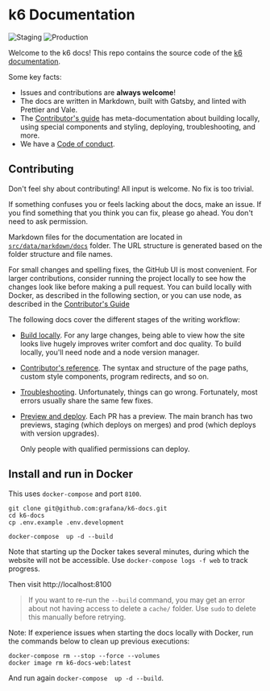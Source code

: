 # k6 Documentation

![Staging](https://github.com/grafana/k6-docs/workflows/Staging/badge.svg)
![Production](https://github.com/grafana/k6-docs/workflows/Production/badge.svg)

Welcome to the k6 docs!
This repo contains the source code of the [k6 documentation](https://k6.io/docs/).

Some key facts:
- Issues and contributions are **always welcome**!
- The docs are written in Markdown, built with Gatsby, and linted with Prettier and Vale.
- The [Contributor's guide](./CONTRIBUTING) has meta-documentation about building locally, using special components and styling, deploying, troubleshooting, and more.
- We have a [Code of conduct](https://github.com/grafana/k6-docs/blob/main/CODE_OF_CONDUCT.md).

## Contributing

Don't feel shy about contributing! All input is welcome. No fix is too trivial.

If something confuses you or feels lacking about the docs, make an issue.
If you find something that you think you can fix, please go ahead. You don't need to ask permission.

Markdown files for the documentation are located in [`src/data/markdown/docs`](src/data/markdown/docs) folder. The URL structure is generated based on the folder structure and file names.

For small changes and spelling fixes, the GitHub UI is most convenient. 
For larger contributions, consider running the project locally to see how the changes look like before making a pull request.
You can build locally with Docker, as described in the following section,
or you can use node, as described in the [Contributor's Guide](./CONTRIBUTING)
 
The following docs cover the different stages of the writing workflow:

- [Build locally](./CONTRIBUTING#build-locally). For any large changes, being able to view how the site looks live hugely improves writer comfort and doc quality. To build locally, you'll need node and a node version manager.
- [Contributor's reference](./CONTRIBUTING/gatsby-reference.md). The syntax and structure of the page paths, custom style components, program redirects, and so on.
- [Troubleshooting](./CONTRIBUTING/troubleshooting.md). Unfortunately, things can go wrong. Fortunately, most errors usually share the same few fixes.
- [Preview and deploy](./CONTRIBUTING#deploy). Each PR has a preview. The main branch has two previews, staging (which deploys on merges) and prod (which deploys with version upgrades).

  Only people with qualified permissions can deploy.


## Install and run in Docker

This uses `docker-compose` and port `8100`.

```shell
git clone git@github.com:grafana/k6-docs.git
cd k6-docs
cp .env.example .env.development

docker-compose  up -d --build
```

Note that starting up the Docker takes several minutes, during which the
website will not be accessible. Use `docker-compose logs -f web` to track
progress.

Then visit http://localhost:8100

> If you want to re-run the `--build` command, you may get an error about not having access to delete a `cache/` folder. Use `sudo` to delete this manually before retrying.

Note: If experience issues when starting the docs locally with Docker, run the commands below to clean up previous executions: 

```shell
docker-compose rm --stop --force --volumes
docker image rm k6-docs-web:latest
```

And run again `docker-compose  up -d --build`.


